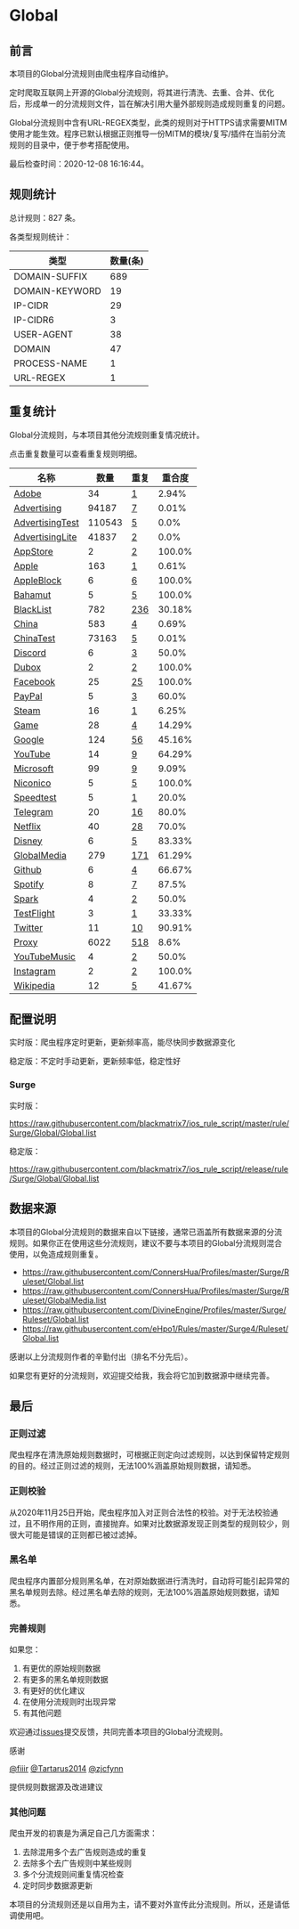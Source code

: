 # Global

## 前言

本项目的Global分流规则由爬虫程序自动维护。

定时爬取互联网上开源的Global分流规则，将其进行清洗、去重、合并、优化后，形成单一的分流规则文件，旨在解决引用大量外部规则造成规则重复的问题。


Global分流规则中含有URL-REGEX类型，此类的规则对于HTTPS请求需要MITM使用才能生效。程序已默认根据正则推导一份MITM的模块/复写/插件在当前分流规则的目录中，便于参考搭配使用。

最后检查时间：2020-12-08 16:16:44。

## 规则统计

总计规则：827 条。

各类型规则统计：

| 类型 | 数量(条) |
| ---- | ---- |
| DOMAIN-SUFFIX | 689 |
| DOMAIN-KEYWORD | 19 |
| IP-CIDR | 29 |
| IP-CIDR6 | 3 |
| USER-AGENT | 38 |
| DOMAIN | 47 |
| PROCESS-NAME | 1 |
| URL-REGEX | 1 |
## 重复统计

Global分流规则，与本项目其他分流规则重复情况统计。

点击重复数量可以查看重复规则明细。

| 名称 | 数量 | 重复 | 重合度 |
| ---- | ---- | ---- | ------ |
|  [Adobe](https://github.com/blackmatrix7/ios_rule_script/tree/master/rule/Surge/Adobe)    | 34   | [1](https://github.com/blackmatrix7/ios_rule_script/tree/master/rule/Surge/Global/Repeat.list)   |   2.94% |
|  [Advertising](https://github.com/blackmatrix7/ios_rule_script/tree/master/rule/Surge/Advertising)    | 94187   | [7](https://github.com/blackmatrix7/ios_rule_script/tree/master/rule/Surge/Global/Repeat.list)   |   0.01% |
|  [AdvertisingTest](https://github.com/blackmatrix7/ios_rule_script/tree/master/rule/Surge/AdvertisingTest)    | 110543   | [5](https://github.com/blackmatrix7/ios_rule_script/tree/master/rule/Surge/Global/Repeat.list)   |   0.0% |
|  [AdvertisingLite](https://github.com/blackmatrix7/ios_rule_script/tree/master/rule/Surge/AdvertisingLite)    | 41837   | [2](https://github.com/blackmatrix7/ios_rule_script/tree/master/rule/Surge/Global/Repeat.list)   |   0.0% |
|  [AppStore](https://github.com/blackmatrix7/ios_rule_script/tree/master/rule/Surge/AppStore)    | 2   | [2](https://github.com/blackmatrix7/ios_rule_script/tree/master/rule/Surge/Global/Repeat.list)   |   100.0% |
|  [Apple](https://github.com/blackmatrix7/ios_rule_script/tree/master/rule/Surge/Apple)    | 163   | [1](https://github.com/blackmatrix7/ios_rule_script/tree/master/rule/Surge/Global/Repeat.list)   |   0.61% |
|  [AppleBlock](https://github.com/blackmatrix7/ios_rule_script/tree/master/rule/Surge/AppleBlock)    | 6   | [6](https://github.com/blackmatrix7/ios_rule_script/tree/master/rule/Surge/Global/Repeat.list)   |   100.0% |
|  [Bahamut](https://github.com/blackmatrix7/ios_rule_script/tree/master/rule/Surge/Bahamut)    | 5   | [5](https://github.com/blackmatrix7/ios_rule_script/tree/master/rule/Surge/Global/Repeat.list)   |   100.0% |
|  [BlackList](https://github.com/blackmatrix7/ios_rule_script/tree/master/rule/Surge/BlackList)    | 782   | [236](https://github.com/blackmatrix7/ios_rule_script/tree/master/rule/Surge/Global/Repeat.list)   |   30.18% |
|  [China](https://github.com/blackmatrix7/ios_rule_script/tree/master/rule/Surge/China)    | 583   | [4](https://github.com/blackmatrix7/ios_rule_script/tree/master/rule/Surge/Global/Repeat.list)   |   0.69% |
|  [ChinaTest](https://github.com/blackmatrix7/ios_rule_script/tree/master/rule/Surge/ChinaTest)    | 73163   | [5](https://github.com/blackmatrix7/ios_rule_script/tree/master/rule/Surge/Global/Repeat.list)   |   0.01% |
|  [Discord](https://github.com/blackmatrix7/ios_rule_script/tree/master/rule/Surge/Discord)    | 6   | [3](https://github.com/blackmatrix7/ios_rule_script/tree/master/rule/Surge/Global/Repeat.list)   |   50.0% |
|  [Dubox](https://github.com/blackmatrix7/ios_rule_script/tree/master/rule/Surge/Dubox)    | 2   | [2](https://github.com/blackmatrix7/ios_rule_script/tree/master/rule/Surge/Global/Repeat.list)   |   100.0% |
|  [Facebook](https://github.com/blackmatrix7/ios_rule_script/tree/master/rule/Surge/Facebook)    | 25   | [25](https://github.com/blackmatrix7/ios_rule_script/tree/master/rule/Surge/Global/Repeat.list)   |   100.0% |
|  [PayPal](https://github.com/blackmatrix7/ios_rule_script/tree/master/rule/Surge/PayPal)    | 5   | [3](https://github.com/blackmatrix7/ios_rule_script/tree/master/rule/Surge/Global/Repeat.list)   |   60.0% |
|  [Steam](https://github.com/blackmatrix7/ios_rule_script/tree/master/rule/Surge/Steam)    | 16   | [1](https://github.com/blackmatrix7/ios_rule_script/tree/master/rule/Surge/Global/Repeat.list)   |   6.25% |
|  [Game](https://github.com/blackmatrix7/ios_rule_script/tree/master/rule/Surge/Game)    | 28   | [4](https://github.com/blackmatrix7/ios_rule_script/tree/master/rule/Surge/Global/Repeat.list)   |   14.29% |
|  [Google](https://github.com/blackmatrix7/ios_rule_script/tree/master/rule/Surge/Google)    | 124   | [56](https://github.com/blackmatrix7/ios_rule_script/tree/master/rule/Surge/Global/Repeat.list)   |   45.16% |
|  [YouTube](https://github.com/blackmatrix7/ios_rule_script/tree/master/rule/Surge/YouTube)    | 14   | [9](https://github.com/blackmatrix7/ios_rule_script/tree/master/rule/Surge/Global/Repeat.list)   |   64.29% |
|  [Microsoft](https://github.com/blackmatrix7/ios_rule_script/tree/master/rule/Surge/Microsoft)    | 99   | [9](https://github.com/blackmatrix7/ios_rule_script/tree/master/rule/Surge/Global/Repeat.list)   |   9.09% |
|  [Niconico](https://github.com/blackmatrix7/ios_rule_script/tree/master/rule/Surge/Niconico)    | 5   | [5](https://github.com/blackmatrix7/ios_rule_script/tree/master/rule/Surge/Global/Repeat.list)   |   100.0% |
|  [Speedtest](https://github.com/blackmatrix7/ios_rule_script/tree/master/rule/Surge/Speedtest)    | 5   | [1](https://github.com/blackmatrix7/ios_rule_script/tree/master/rule/Surge/Global/Repeat.list)   |   20.0% |
|  [Telegram](https://github.com/blackmatrix7/ios_rule_script/tree/master/rule/Surge/Telegram)    | 20   | [16](https://github.com/blackmatrix7/ios_rule_script/tree/master/rule/Surge/Global/Repeat.list)   |   80.0% |
|  [Netflix](https://github.com/blackmatrix7/ios_rule_script/tree/master/rule/Surge/Netflix)    | 40   | [28](https://github.com/blackmatrix7/ios_rule_script/tree/master/rule/Surge/Global/Repeat.list)   |   70.0% |
|  [Disney](https://github.com/blackmatrix7/ios_rule_script/tree/master/rule/Surge/Disney)    | 6   | [5](https://github.com/blackmatrix7/ios_rule_script/tree/master/rule/Surge/Global/Repeat.list)   |   83.33% |
|  [GlobalMedia](https://github.com/blackmatrix7/ios_rule_script/tree/master/rule/Surge/GlobalMedia)    | 279   | [171](https://github.com/blackmatrix7/ios_rule_script/tree/master/rule/Surge/Global/Repeat.list)   |   61.29% |
|  [Github](https://github.com/blackmatrix7/ios_rule_script/tree/master/rule/Surge/Github)    | 6   | [4](https://github.com/blackmatrix7/ios_rule_script/tree/master/rule/Surge/Global/Repeat.list)   |   66.67% |
|  [Spotify](https://github.com/blackmatrix7/ios_rule_script/tree/master/rule/Surge/Spotify)    | 8   | [7](https://github.com/blackmatrix7/ios_rule_script/tree/master/rule/Surge/Global/Repeat.list)   |   87.5% |
|  [Spark](https://github.com/blackmatrix7/ios_rule_script/tree/master/rule/Surge/Spark)    | 4   | [2](https://github.com/blackmatrix7/ios_rule_script/tree/master/rule/Surge/Global/Repeat.list)   |   50.0% |
|  [TestFlight](https://github.com/blackmatrix7/ios_rule_script/tree/master/rule/Surge/TestFlight)    | 3   | [1](https://github.com/blackmatrix7/ios_rule_script/tree/master/rule/Surge/Global/Repeat.list)   |   33.33% |
|  [Twitter](https://github.com/blackmatrix7/ios_rule_script/tree/master/rule/Surge/Twitter)    | 11   | [10](https://github.com/blackmatrix7/ios_rule_script/tree/master/rule/Surge/Global/Repeat.list)   |   90.91% |
|  [Proxy](https://github.com/blackmatrix7/ios_rule_script/tree/master/rule/Surge/Proxy)    | 6022   | [518](https://github.com/blackmatrix7/ios_rule_script/tree/master/rule/Surge/Global/Repeat.list)   |   8.6% |
|  [YouTubeMusic](https://github.com/blackmatrix7/ios_rule_script/tree/master/rule/Surge/YouTubeMusic)    | 4   | [2](https://github.com/blackmatrix7/ios_rule_script/tree/master/rule/Surge/Global/Repeat.list)   |   50.0% |
|  [Instagram](https://github.com/blackmatrix7/ios_rule_script/tree/master/rule/Surge/Instagram)    | 2   | [2](https://github.com/blackmatrix7/ios_rule_script/tree/master/rule/Surge/Global/Repeat.list)   |   100.0% |
|  [Wikipedia](https://github.com/blackmatrix7/ios_rule_script/tree/master/rule/Surge/Wikipedia)    | 12   | [5](https://github.com/blackmatrix7/ios_rule_script/tree/master/rule/Surge/Global/Repeat.list)   |   41.67% |
## 配置说明

实时版：爬虫程序定时更新，更新频率高，能尽快同步数据源变化

稳定版：不定时手动更新，更新频率低，稳定性好

### Surge 
实时版：

https://raw.githubusercontent.com/blackmatrix7/ios_rule_script/master/rule/Surge/Global/Global.list

稳定版：

https://raw.githubusercontent.com/blackmatrix7/ios_rule_script/release/rule/Surge/Global/Global.list

## 数据来源

本项目的Global分流规则的数据来自以下链接，通常已涵盖所有数据来源的分流规则。如果你正在使用这些分流规则，建议不要与本项目的Global分流规则混合使用，以免造成规则重复。

- https://raw.githubusercontent.com/ConnersHua/Profiles/master/Surge/Ruleset/Global.list
- https://raw.githubusercontent.com/ConnersHua/Profiles/master/Surge/Ruleset/GlobalMedia.list
- https://raw.githubusercontent.com/DivineEngine/Profiles/master/Surge/Ruleset/Global.list
- https://raw.githubusercontent.com/eHpo1/Rules/master/Surge4/Ruleset/Global.list


感谢以上分流规则作者的辛勤付出（排名不分先后）。

如果您有更好的分流规则，欢迎提交给我，我会将它加到数据源中继续完善。

## 最后

### 正则过滤

爬虫程序在清洗原始规则数据时，可根据正则定向过滤规则，以达到保留特定规则的目的。经过正则过滤的规则，无法100%涵盖原始规则数据，请知悉。

### 正则校验

从2020年11月25日开始，爬虫程序加入对正则合法性的校验。对于无法校验通过，且不明作用的正则，直接抛弃。如果对比数据源发现正则类型的规则较少，则很大可能是错误的正则都已被过滤掉。

### 黑名单

爬虫程序内置部分规则黑名单，在对原始数据进行清洗时，自动将可能引起异常的黑名单规则去除。经过黑名单去除的规则，无法100%涵盖原始规则数据，请知悉。

### 完善规则

如果您：

1. 有更优的原始规则数据
2. 有更多的黑名单规则数据
3. 有更好的优化建议
4. 在使用分流规则时出现异常
5. 有其他问题

欢迎通过[issues](https://github.com/blackmatrix7/ios_rule_script/issues/new)提交反馈，共同完善本项目的Global分流规则。

感谢

[@fiiir](https://github.com/fiiir) [@Tartarus2014](https://github.com/Tartarus2014) [@zjcfynn](https://github.com/zjcfynn) 

提供规则数据源及改进建议

### 其他问题

爬虫开发的初衷是为满足自己几方面需求：

1. 去除混用多个去广告规则造成的重复
2. 去除多个去广告规则中某些规则
3. 多个分流规则间重复情况检查
4. 定时同步数据源更新

本项目的分流规则还是以自用为主，请不要对外宣传此分流规则。所以，还是请低调使用吧。